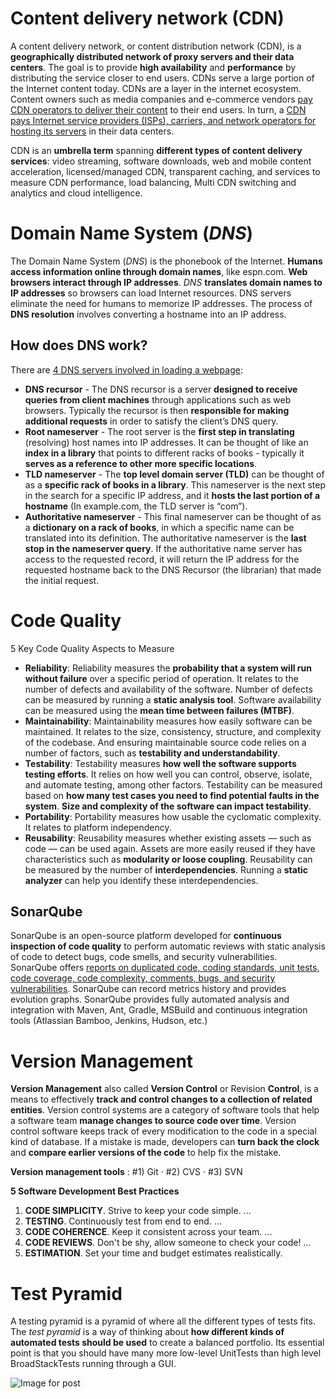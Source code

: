 # Content delivery network (CDN)

A content delivery network, or content distribution network (CDN), is a **geographically distributed network of proxy servers and their data centers**. The goal is to provide **high availability** and **performance** by distributing the service closer to end users. CDNs serve a large portion of the Internet content today. CDNs are a layer in the internet ecosystem. Content owners such as media companies and e-commerce vendors <u>pay CDN operators to deliver their content</u> to their end users. In turn, a <u>CDN pays Internet service providers (ISPs), carriers, and network operators for hosting its servers</u> in their data centers.

CDN is an **umbrella term** spanning **different types of content delivery services**: video streaming, software downloads, web and mobile content acceleration, licensed/managed CDN, transparent caching, and services to measure CDN performance, load balancing, Multi CDN switching and analytics and cloud intelligence.

# Domain Name System (*DNS*)

The Domain Name System (*DNS*) is the phonebook of the Internet. **Humans access information online through domain names**, like espn.com. **Web browsers interact through IP addresses**. *DNS* **translates domain names to IP addresses** so browsers can load Internet resources. DNS servers eliminate the need for humans to memorize IP addresses. The process of **DNS resolution** involves converting a hostname into an IP address.

## How does DNS work?

There are <u>4 DNS servers involved in loading a webpage</u>:

- **DNS recursor** - The DNS recursor is a server **designed to receive queries from client machines** through applications such as web browsers. Typically the recursor is then **responsible for making additional requests** in order to satisfy the client’s DNS query.
- **Root nameserver** - The root server is the **first step in translating** (resolving) host names into IP addresses. It can be thought of like an **index in a library** that points to different racks of books - typically it **serves as a reference to other more specific locations**.
- **TLD nameserver** - The **top level domain server (TLD)** can be thought of as a **specific rack of books in a library**. This nameserver is the next step in the search for a specific IP address, and it **hosts the last portion of a hostname** (In example.com, the TLD server is “com”).
- **Authoritative nameserver** - This final nameserver can be thought of as a **dictionary on a rack of books**, in which a specific name can be translated into its definition. The authoritative nameserver is the **last stop in the nameserver query**. If the authoritative name server has access to the requested record, it will return the IP address for the requested hostname back to the DNS Recursor (the librarian) that made the initial request.



# Code Quality

5 Key Code Quality Aspects to Measure

- **Reliability**: Reliability measures the **probability that a system will run without failure** over a specific period of operation. It relates to the number of defects and availability of the software. Number of defects can be measured by running a **static analysis tool**. Software availability can be measured using the **mean time between failures (MTBF)**. 
- **Maintainability**: Maintainability measures how easily software can be maintained. It relates to the size, consistency, structure, and complexity of the codebase. And ensuring maintainable source code relies on a number of factors, such as **testability and understandability**.
- **Testability**: Testability measures **how well the software supports testing efforts**. It relies on how well you can control, observe, isolate, and automate testing, among other factors. Testability can be measured based on **how many test cases you need to find potential faults in the system**. **Size and complexity of the software can impact testability**.
- **Portability**: Portability measures how usable the cyclomatic complexity. It relates to platform independency.
- **Reusability**: Reusability measures whether existing assets — such as code — can be used again. Assets are more easily reused if they have characteristics such as **modularity or loose coupling**. Reusability can be measured by the number of **interdependencies**. Running a **static analyzer** can help you identify these interdependencies.

## SonarQube

SonarQube is an open-source platform developed for **continuous inspection of code quality** to perform automatic reviews with static analysis of code to detect bugs, code smells, and security vulnerabilities. SonarQube offers <u>reports on duplicated code, coding standards, unit tests, code coverage, code complexity, comments, bugs, and security vulnerabilities</u>. SonarQube can record metrics history and provides evolution graphs. SonarQube provides fully automated analysis and integration with Maven, Ant, Gradle, MSBuild and continuous integration tools (Atlassian Bamboo, Jenkins, Hudson, etc.)

# Version Management

**Version Management** also called **Version Control** or Revision **Control**, is a means to effectively **track and control changes to a collection of related entities**. Version control systems are a category of software tools that help a software team **manage changes to source code over time**. Version control software keeps track of every modification to the code in a special kind of database. If a mistake is made, developers can **turn back the clock** and **compare earlier versions of the code** to help fix the mistake.

**Version management tools** : #1) Git · #2) CVS · #3) SVN 





**5 Software Development Best Practices**

1. **CODE SIMPLICITY**. Strive to keep your code simple. ...
2. **TESTING**. Continuously test from end to end. ...
3. **CODE COHERENCE**. Keep it consistent across your team. ...
4. **CODE REVIEWS**. Don't be shy, allow someone to check your code! ...
5. **ESTIMATION**. Set your time and budget estimates realistically.



# Test Pyramid

A testing pyramid is a pyramid of where all the different types of tests fits. The *test pyramid* is a way of thinking about **how different kinds of automated tests should be used** to create a balanced portfolio.  Its essential point is that you should have many more low-level UnitTests than high level BroadStackTests running through a GUI.



![Image for post](https://miro.medium.com/max/1200/1*S-WQ9KwM7kkmwKWy41SPYw.png)



